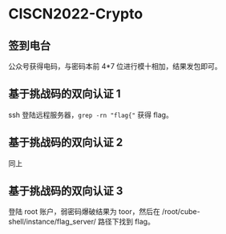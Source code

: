 # CISCN2022-Crypto

## 签到电台

公众号获得电码，与密码本前 4*7 位进行模十相加，结果发包即可。

## 基于挑战码的双向认证 1

ssh 登陆远程服务器，`grep -rn "flag{"` 获得 flag。

## 基于挑战码的双向认证 2

同上

## 基于挑战码的双向认证 3

登陆 root 账户，弱密码爆破结果为 toor，然后在 /root/cube-shell/instance/flag_server/ 路径下找到 flag。
